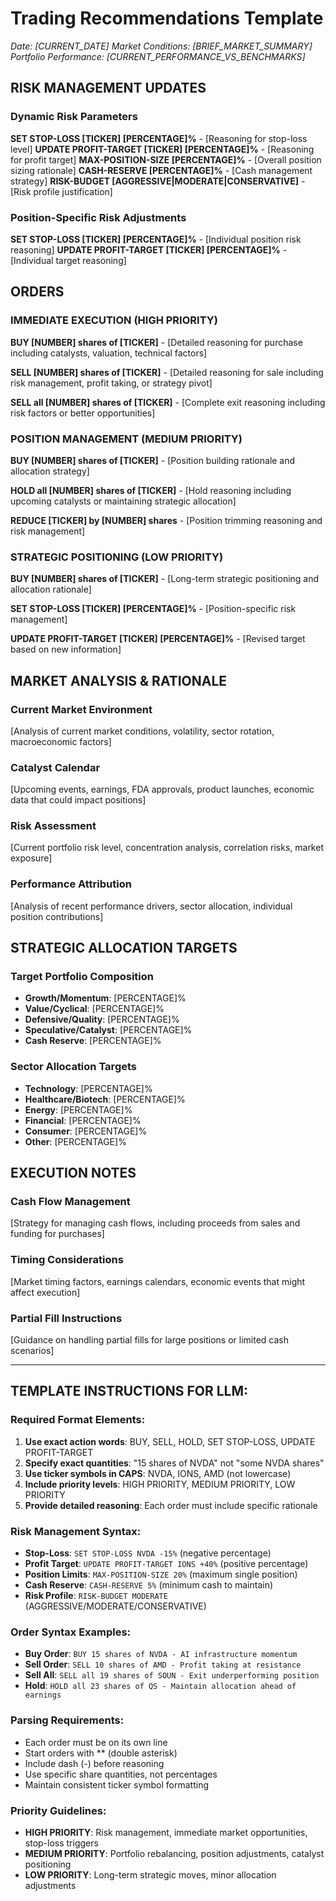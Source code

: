 # Trading Recommendations Template

*Date: [CURRENT_DATE]*
*Market Conditions: [BRIEF_MARKET_SUMMARY]*
*Portfolio Performance: [CURRENT_PERFORMANCE_VS_BENCHMARKS]*

## RISK MANAGEMENT UPDATES

### Dynamic Risk Parameters
**SET STOP-LOSS [TICKER] [PERCENTAGE]%** - [Reasoning for stop-loss level]
**UPDATE PROFIT-TARGET [TICKER] [PERCENTAGE]%** - [Reasoning for profit target]
**MAX-POSITION-SIZE [PERCENTAGE]%** - [Overall position sizing rationale]
**CASH-RESERVE [PERCENTAGE]%** - [Cash management strategy]
**RISK-BUDGET [AGGRESSIVE|MODERATE|CONSERVATIVE]** - [Risk profile justification]

### Position-Specific Risk Adjustments
**SET STOP-LOSS [TICKER] [PERCENTAGE]%** - [Individual position risk reasoning]
**UPDATE PROFIT-TARGET [TICKER] [PERCENTAGE]%** - [Individual target reasoning]

## ORDERS

### IMMEDIATE EXECUTION (HIGH PRIORITY)

**BUY [NUMBER] shares of [TICKER]** - [Detailed reasoning for purchase including catalysts, valuation, technical factors]

**SELL [NUMBER] shares of [TICKER]** - [Detailed reasoning for sale including risk management, profit taking, or strategy pivot]

**SELL all [NUMBER] shares of [TICKER]** - [Complete exit reasoning including risk factors or better opportunities]

### POSITION MANAGEMENT (MEDIUM PRIORITY)

**BUY [NUMBER] shares of [TICKER]** - [Position building rationale and allocation strategy]

**HOLD all [NUMBER] shares of [TICKER]** - [Hold reasoning including upcoming catalysts or maintaining strategic allocation]

**REDUCE [TICKER] by [NUMBER] shares** - [Position trimming reasoning and risk management]

### STRATEGIC POSITIONING (LOW PRIORITY)

**BUY [NUMBER] shares of [TICKER]** - [Long-term strategic positioning and allocation rationale]

**SET STOP-LOSS [TICKER] [PERCENTAGE]%** - [Position-specific risk management]

**UPDATE PROFIT-TARGET [TICKER] [PERCENTAGE]%** - [Revised target based on new information]

## MARKET ANALYSIS & RATIONALE

### Current Market Environment
[Analysis of current market conditions, volatility, sector rotation, macroeconomic factors]

### Catalyst Calendar
[Upcoming events, earnings, FDA approvals, product launches, economic data that could impact positions]

### Risk Assessment
[Current portfolio risk level, concentration analysis, correlation risks, market exposure]

### Performance Attribution
[Analysis of recent performance drivers, sector allocation, individual position contributions]

## STRATEGIC ALLOCATION TARGETS

### Target Portfolio Composition
- **Growth/Momentum**: [PERCENTAGE]%
- **Value/Cyclical**: [PERCENTAGE]%
- **Defensive/Quality**: [PERCENTAGE]%
- **Speculative/Catalyst**: [PERCENTAGE]%
- **Cash Reserve**: [PERCENTAGE]%

### Sector Allocation Targets
- **Technology**: [PERCENTAGE]%
- **Healthcare/Biotech**: [PERCENTAGE]%
- **Energy**: [PERCENTAGE]%
- **Financial**: [PERCENTAGE]%
- **Consumer**: [PERCENTAGE]%
- **Other**: [PERCENTAGE]%

## EXECUTION NOTES

### Cash Flow Management
[Strategy for managing cash flows, including proceeds from sales and funding for purchases]

### Timing Considerations
[Market timing factors, earnings calendars, economic events that might affect execution]

### Partial Fill Instructions
[Guidance on handling partial fills for large positions or limited cash scenarios]

---

## TEMPLATE INSTRUCTIONS FOR LLM:

### Required Format Elements:
1. **Use exact action words**: BUY, SELL, HOLD, SET STOP-LOSS, UPDATE PROFIT-TARGET
2. **Specify exact quantities**: "15 shares of NVDA" not "some NVDA shares"
3. **Use ticker symbols in CAPS**: NVDA, IONS, AMD (not lowercase)
4. **Include priority levels**: HIGH PRIORITY, MEDIUM PRIORITY, LOW PRIORITY
5. **Provide detailed reasoning**: Each order must include specific rationale

### Risk Management Syntax:
- **Stop-Loss**: `SET STOP-LOSS NVDA -15%` (negative percentage)
- **Profit Target**: `UPDATE PROFIT-TARGET IONS +40%` (positive percentage)
- **Position Limits**: `MAX-POSITION-SIZE 20%` (maximum single position)
- **Cash Reserve**: `CASH-RESERVE 5%` (minimum cash to maintain)
- **Risk Profile**: `RISK-BUDGET MODERATE` (AGGRESSIVE/MODERATE/CONSERVATIVE)

### Order Syntax Examples:
- **Buy Order**: `BUY 15 shares of NVDA - AI infrastructure momentum`
- **Sell Order**: `SELL 10 shares of AMD - Profit taking at resistance`
- **Sell All**: `SELL all 19 shares of SOUN - Exit underperforming position`
- **Hold**: `HOLD all 23 shares of QS - Maintain allocation ahead of earnings`

### Parsing Requirements:
- Each order must be on its own line
- Start orders with ** (double asterisk)
- Include dash (-) before reasoning
- Use specific share quantities, not percentages
- Maintain consistent ticker symbol formatting

### Priority Guidelines:
- **HIGH PRIORITY**: Risk management, immediate market opportunities, stop-loss triggers
- **MEDIUM PRIORITY**: Portfolio rebalancing, position adjustments, catalyst positioning
- **LOW PRIORITY**: Long-term strategic moves, minor allocation adjustments